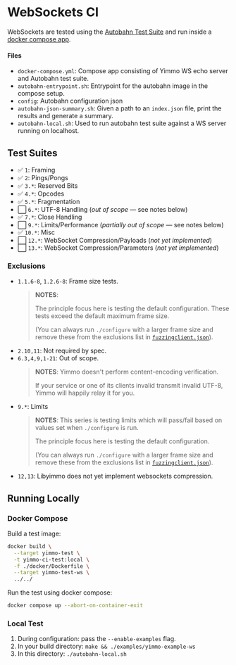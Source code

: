 WebSockets CI
=============

WebSockets are tested using the [Autobahn Test Suite](https://github.com/crossbario/autobahn-testsuite) and run inside a
[docker compose app](./docker-compose.yml).

#### Files

 - `docker-compose.yml`: Compose app consisting of Yimmo WS echo server and Autobahn test suite.
 - `autobahn-entrypoint.sh`: Entrypoint for the autobahn image in the compose setup.
 - `config`: Autobahn configuration json
 - `autobahn-json-summary.sh`: Given a path to an `index.json` file, print the results and generate a summary.
 - `autobahn-local.sh`: Used to run autobahn test suite against a WS server running on localhost.

## Test Suites

 - :white_check_mark: `1`: Framing
 - :white_check_mark: `2`: Pings/Pongs
 - :white_check_mark: `3.*`: Reserved Bits
 - :white_check_mark: `4.*`: Opcodes
 - :white_check_mark: `5.*`: Fragmentation
 - :white_large_square: `6.*`: UTF-8 Handling (_out of scope_ — see notes below)
 - :white_check_mark: `7.*`: Close Handling
 - :white_large_square: `9.*`: Limits/Performance (_partially out of scope_ — see notes below)
 - :white_check_mark: `10.*`: Misc
 - :white_large_square: `12.*`: WebSocket Compression/Payloads (_not yet implemented_)
 - :white_large_square: `13.*`: WebSocket Compression/Parameters (_not yet implemented_)

### Exclusions

 - `1.1.6-8`, `1.2.6-8`: Frame size tests.
    > **NOTES**:
    >
    > The principle focus here is testing the default configuration.
    > These tests exceed the default maximum frame size.
    >
    > (You can always run `./configure` with a larger frame size and
    > remove these from the exclusions list in
    > [`fuzzingclient.json`](./config/fuzzingclient.json)).
 - `2.10,11`: Not required by spec.
 - `6.3,4,9,1-21`: Out of scope.
    > **NOTES**: Yimmo doesn't perform content-encoding verification.
    >
    > If your service or one of its clients invalid transmit invalid UTF-8,
    > Yimmo will happily relay it for you.
 - `9.*`: Limits
    > **NOTES**: This series is testing limits which will pass/fail
    > based on values set when ``./configure`` is run.
    >
    > The principle focus here is testing the default configuration.
    >
    > (You can always run `./configure` with a larger frame size and
    > remove these from the exclusions list in
    > [`fuzzingclient.json`](./config/fuzzingclient.json)).
 - `12,13`: Libyimmo does not yet implement websockets compression.


## Running Locally

### Docker Compose

Build a test image:

```bash
docker build \
  --target yimmo-test \
  -t yimmo-ci-test:local \
  -f ./docker/Dockerfile \
  --target yimmo-test-ws \
  ../../
```

Run the test using docker compose:

```bash
docker compose up --abort-on-container-exit
```

### Local Test


 1. During configuration: pass the `--enable-examples` flag.
 2. In your build directory: `make && ./examples/yimmo-example-ws`
 3. In this directory: `./autobahn-local.sh`

